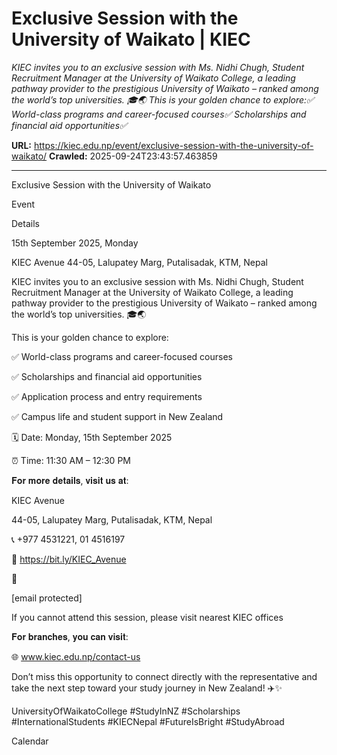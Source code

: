 # Exclusive Session with the University of Waikato | KIEC

*KIEC invites you to an exclusive session with Ms. Nidhi Chugh, Student Recruitment Manager at the University of Waikato College, a leading pathway provider to the prestigious University of Waikato – ranked among the world’s top universities. 🎓🌏 This is your golden chance to explore:✅ World-class programs and career-focused courses✅ Scholarships and financial aid opportunities✅*

**URL:** https://kiec.edu.np/event/exclusive-session-with-the-university-of-waikato/
**Crawled:** 2025-09-24T23:43:57.463859

---

Exclusive Session with the University of Waikato

Event

Details

15th September 2025, Monday

KIEC Avenue 44-05, Lalupatey Marg, Putalisadak, KTM, Nepal

KIEC invites you to an exclusive session with Ms. Nidhi Chugh, Student Recruitment Manager at the University of Waikato College, a leading pathway provider to the prestigious University of Waikato – ranked among the world’s top universities. 🎓🌏

This is your golden chance to explore:

✅ World-class programs and career-focused courses

✅ Scholarships and financial aid opportunities

✅ Application process and entry requirements

✅ Campus life and student support in New Zealand

🗓️ Date: Monday, 15th September 2025

⏰ Time: 11:30 AM – 12:30 PM

𝐅𝐨𝐫 𝐦𝐨𝐫𝐞 𝐝𝐞𝐭𝐚𝐢𝐥𝐬, 𝐯𝐢𝐬𝐢𝐭 𝐮𝐬 𝐚𝐭:

KIEC Avenue

44-05, Lalupatey Marg, Putalisadak, KTM, Nepal

📞 +977 4531221, 01 4516197

📍 https://bit.ly/KIEC_Avenue

📩

[email protected]

If you cannot attend this session, please visit nearest KIEC offices

𝐅𝐨𝐫 𝐛𝐫𝐚𝐧𝐜𝐡𝐞𝐬, 𝐲𝐨𝐮 𝐜𝐚𝐧 𝐯𝐢𝐬𝐢𝐭:

🌐 www.kiec.edu.np/contact-us

Don’t miss this opportunity to connect directly with the representative and take the next step toward your study journey in New Zealand! ✈️✨

UniversityOfWaikatoCollege #StudyInNZ #Scholarships #InternationalStudents #KIECNepal #FutureIsBright #StudyAbroad

Calendar